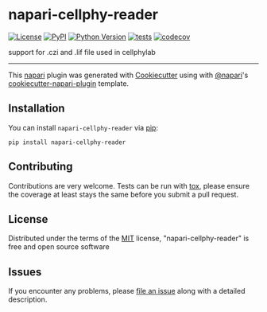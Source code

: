 # napari-cellphy-reader

[![License](https://img.shields.io/pypi/l/napari-cellphy-reader.svg?color=green)](https://github.com/napari/napari-cellphy-reader/raw/master/LICENSE)
[![PyPI](https://img.shields.io/pypi/v/napari-cellphy-reader.svg?color=green)](https://pypi.org/project/napari-cellphy-reader)
[![Python Version](https://img.shields.io/pypi/pyversions/napari-cellphy-reader.svg?color=green)](https://python.org)
[![tests](https://github.com/zeroth/napari-cellphy-reader/workflows/tests/badge.svg)](https://github.com/zeroth/napari-cellphy-reader/actions)
[![codecov](https://codecov.io/gh/zeroth/napari-cellphy-reader/branch/master/graph/badge.svg)](https://codecov.io/gh/zeroth/napari-cellphy-reader)

support for .czi and .lif file used in cellphylab

----------------------------------

This [napari] plugin was generated with [Cookiecutter] using with [@napari]'s [cookiecutter-napari-plugin] template.

<!--
Don't miss the full getting started guide to set up your new package:
https://github.com/napari/cookiecutter-napari-plugin#getting-started

and review the napari docs for plugin developers:
https://napari.org/docs/plugins/index.html
-->

## Installation

You can install `napari-cellphy-reader` via [pip]:

    pip install napari-cellphy-reader

## Contributing

Contributions are very welcome. Tests can be run with [tox], please ensure
the coverage at least stays the same before you submit a pull request.

## License

Distributed under the terms of the [MIT] license,
"napari-cellphy-reader" is free and open source software

## Issues

If you encounter any problems, please [file an issue] along with a detailed description.

[napari]: https://github.com/napari/napari
[Cookiecutter]: https://github.com/audreyr/cookiecutter
[@napari]: https://github.com/napari
[MIT]: http://opensource.org/licenses/MIT
[BSD-3]: http://opensource.org/licenses/BSD-3-Clause
[GNU GPL v3.0]: http://www.gnu.org/licenses/gpl-3.0.txt
[GNU LGPL v3.0]: http://www.gnu.org/licenses/lgpl-3.0.txt
[Apache Software License 2.0]: http://www.apache.org/licenses/LICENSE-2.0
[Mozilla Public License 2.0]: https://www.mozilla.org/media/MPL/2.0/index.txt
[cookiecutter-napari-plugin]: https://github.com/napari/cookiecutter-napari-plugin
[file an issue]: https://github.com/zeroth/napari-cellphy-reader/issues
[napari]: https://github.com/napari/napari
[tox]: https://tox.readthedocs.io/en/latest/
[pip]: https://pypi.org/project/pip/
[PyPI]: https://pypi.org/